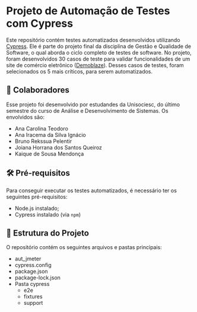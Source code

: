 # Projeto de Automação de Testes com Cypress

Este repositório contém testes automatizados desenvolvidos utilizando [Cypress](https://www.cypress.io/). 
Ele é parte do projeto final da disciplina de Gestão e Qualidade de Software, o qual aborda o ciclo completo de testes de software.
No projeto, foram desenvolvidos 30 casos de teste para validar funcionalidades de um site de comércio eletrônico ([Demoblaze](https://www.demoblaze.com/index.html)). Desses casos de testes, foram selecionados os 5 mais críticos, para serem automatizados.

## 👥 Colaboradores
Esse projeto foi desenvolvido por estudandes da Unisociesc, do último semestre do curso de Análise e Desenvolvimento de Sistemas.
Os envolvidos são:
- Ana Carolina Teodoro
- Ana Iracema da Silva Ignácio
- Bruno Rekssua Pelentir
- Joiana Horrana dos Santos Queiroz
- Kaique de Sousa Mendonça

## 🛠️ Pré-requisitos
Para conseguir executar os testes automatizados, é necessário ter os seguintes pré-requisitos:
- Node.js instalado;  
- Cypress instalado (via `npm`)

## 📂 Estrutura do Projeto
O repositório contém os seguintes arquivos e pastas principais:
- aut_jmeter
- cypress.config
- package.json
- package-lock.json
- Pasta cypress
  - e2e
  - fixtures
  - support
